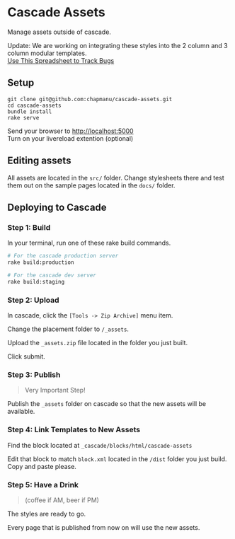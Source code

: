 # Cascade Assets
Manage assets outside of cascade.

Update: We are working on integrating these styles into the 2 column and 3 column modular templates.  
[Use This Spreadsheet to Track Bugs](https://docs.google.com/spreadsheets/d/1PKrGIaNUXJA2B0_kvjVW8TWT7djb8DXJpwrZ48lSjFc/edit#gid=0)


## Setup
```
git clone git@github.com:chapmanu/cascade-assets.git
cd cascade-assets
bundle install
rake serve
```
Send your browser to [http://localhost:5000](http://localhost:5000)  
Turn on your livereload extention (optional)

## Editing assets
All assets are located in the `src/` folder.  Change stylesheets there and test them out on the sample pages located in the `docs/` folder.

## Deploying to Cascade

### Step 1: Build

In your terminal, run one of these rake build commands.

```bash
# For the cascade production server
rake build:production

# For the cascade dev server
rake build:staging
```

### Step 2: Upload

In cascade, click the `[Tools -> Zip Archive]` menu item.

Change the placement folder to `/_assets`.

Upload the `_assets.zip` file located in the folder you just built.

Click submit.

### Step 3: Publish

> Very Important Step!

Publish the `_assets` folder on cascade so that the new assets will be available.




### Step 4: Link Templates to New Assets

Find the block located at `_cascade/blocks/html/cascade-assets`

Edit that block to match `block.xml` located in the `/dist` folder you just build.  Copy and paste please.



### Step 5: Have a Drink

> (coffee if AM, beer if PM) 

The styles are ready to go.  

Every page that is published from now on will use the new assets.



